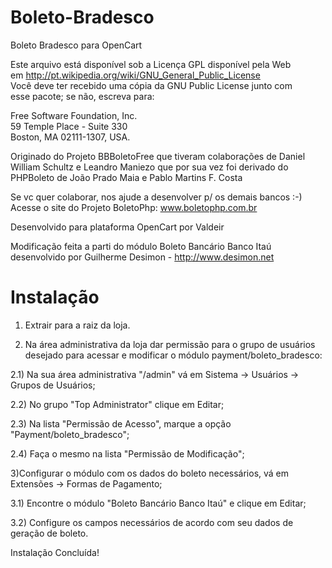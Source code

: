 Boleto-Bradesco
===============


Boleto Bradesco para OpenCart                                        

Este arquivo está disponível sob a Licença GPL disponível pela Web   
em http://pt.wikipedia.org/wiki/GNU_General_Public_License           
Você deve ter recebido uma cópia da GNU Public License junto com     
esse pacote; se não, escreva para:                                   

Free Software Foundation, Inc.                                       
59 Temple Place - Suite 330                                          
Boston, MA 02111-1307, USA.                                          

Originado do Projeto BBBoletoFree que tiveram colaborações de Daniel 
William Schultz e Leandro Maniezo que por sua vez foi derivado do    
PHPBoleto de João Prado Maia e Pablo Martins F. Costa                

Se vc quer colaborar, nos ajude a desenvolver p/ os demais bancos :-)
Acesse o site do Projeto BoletoPhp: www.boletophp.com.br             

Desenvolvido para plataforma OpenCart por Valdeir                    

Modificação feita a parti do módulo Boleto Bancário Banco Itaú       
desenvolvido por Guilherme Desimon - http://www.desimon.net          



Instalação
==========

1) Extrair para a raiz da loja.                                                                                                              

2) Na área administrativa da loja dar permissão para o grupo de usuários desejado para acessar e modificar o módulo payment/boleto_bradesco: 

2.1) Na sua área administrativa "/admin" vá em Sistema -> Usuários -> Grupos de Usuários;                                                    

2.2) No grupo "Top Administrator" clique em Editar;                                                                                          

2.3) Na lista "Permissão de Acesso", marque a opção "Payment/boleto_bradesco";                                                               

2.4) Faça o mesmo na lista "Permissão de Modificação";                                                                                       

3)Configurar o módulo com os dados do boleto necessários, vá em Extensões -> Formas de Pagamento;                                            

3.1) Encontre o módulo "Boleto Bancário Banco Itaú" e clique em Editar;                                                                      

3.2) Configure os campos necessários de acordo com seu dados de geração de boleto.                                                           


Instalação Concluída!                                                                                                                        